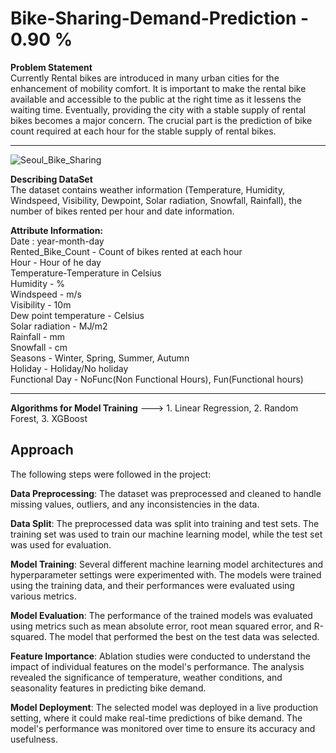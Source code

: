 # Bike-Sharing-Demand-Prediction - 0.90 %

<b>Problem Statement</b><br>
Currently Rental bikes are introduced in many urban cities for the enhancement of mobility comfort. It is important to make the rental bike available and accessible to the public at the right time as it lessens the waiting time. Eventually, providing the city with a stable supply of rental bikes becomes a major concern. The crucial part is the prediction of bike count required at each hour for the stable supply of rental bikes.<hr>

![Seoul_Bike_Sharing](https://github.com/techysuman27/Regression---Bike-Sharing-Demand-Prediction/assets/160243092/d971f80d-5dd7-4ab7-8e53-31f2e7ab5484)

<strong>Describing DataSet</strong><br>
The dataset contains weather information (Temperature, Humidity, Windspeed, Visibility, Dewpoint, Solar radiation, Snowfall, Rainfall), the number of bikes rented per hour and date information.

<strong>Attribute Information:</strong><br>
Date : year-month-day<br>
Rented_Bike_Count - Count of bikes rented at each hour<br>
Hour - Hour of he day<br>
Temperature-Temperature in Celsius<br>
Humidity - %<br>
Windspeed - m/s<br>
Visibility - 10m<br>
Dew point temperature - Celsius<br>
Solar radiation - MJ/m2<br>
Rainfall - mm<br>
Snowfall - cm<br>
Seasons - Winter, Spring, Summer, Autumn<br>
Holiday - Holiday/No holiday<br>
Functional Day - NoFunc(Non Functional Hours), Fun(Functional hours)<br>
<hr>

<b>Algorithms for Model Training</b> ---> 1. Linear Regression, 2. Random Forest, 3. XGBoost

## Approach
The following steps were followed in the project:
 
**Data Preprocessing**: The dataset was preprocessed and cleaned to handle missing values, outliers, and any inconsistencies in the data.

**Data Split**: The preprocessed data was split into training and test sets. The training set was used to train our machine learning model, while the test set was used for evaluation.

**Model Training**: Several different machine learning model architectures and hyperparameter settings were experimented with. The models were trained using the training data, and their performances were evaluated using various metrics.

**Model Evaluation**: The performance of the trained models was evaluated using metrics such as mean absolute error, root mean squared error, and R-squared. The model that performed the best on the test data was selected.

**Feature Importance**: Ablation studies were conducted to understand the impact of individual features on the model's performance. The analysis revealed the significance of temperature, weather conditions, and seasonality features in predicting bike demand.

**Model Deployment**: The selected model was deployed in a live production setting, where it could make real-time predictions of bike demand. The model's performance was monitored over time to ensure its accuracy and usefulness.
